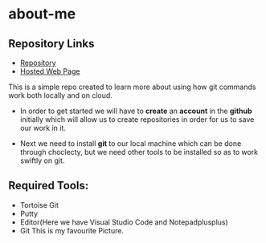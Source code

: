 # about-me

## Repository Links

* [Repository](https://github.com/Vikas2004/about-me)
* [Hosted Web Page]()


This is a simple repo created to learn more about using how git commands work both locally and on cloud.

* In order to get started we will have to **create** an **account** in the **github** initially which will allow us to create repositories in order for us to save our work in it.

* Next we need to install **git** to our local machine which can be done through choclecty, but we need other tools to be installed so as to work swiftly on git. 


## Required Tools:

* Tortoise Git
* Putty
* Editor(Here we have Visual Studio Code and Notepadplusplus)
* Git
This is my favourite Picture.


